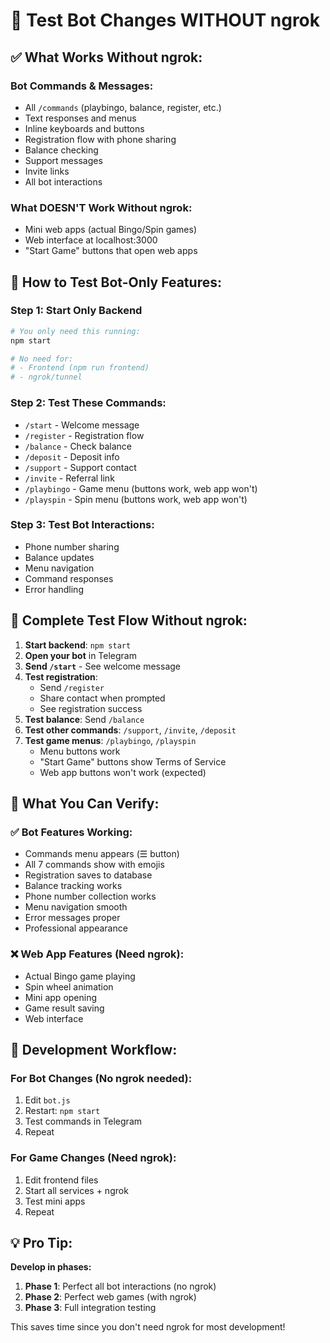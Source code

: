 # 🤖 Test Bot Changes WITHOUT ngrok

## ✅ **What Works Without ngrok:**

### **Bot Commands & Messages:**
- All `/commands` (playbingo, balance, register, etc.)
- Text responses and menus
- Inline keyboards and buttons
- Registration flow with phone sharing
- Balance checking
- Support messages
- Invite links
- All bot interactions

### **What DOESN'T Work Without ngrok:**
- Mini web apps (actual Bingo/Spin games)
- Web interface at localhost:3000
- "Start Game" buttons that open web apps

## 🚀 **How to Test Bot-Only Features:**

### **Step 1: Start Only Backend**
```bash
# You only need this running:
npm start

# No need for:
# - Frontend (npm run frontend)  
# - ngrok/tunnel
```

### **Step 2: Test These Commands:**
- `/start` - Welcome message
- `/register` - Registration flow  
- `/balance` - Check balance
- `/deposit` - Deposit info
- `/support` - Support contact
- `/invite` - Referral link
- `/playbingo` - Game menu (buttons work, web app won't)
- `/playspin` - Spin menu (buttons work, web app won't)

### **Step 3: Test Bot Interactions:**
- Phone number sharing
- Balance updates
- Menu navigation
- Command responses
- Error handling

## 📱 **Complete Test Flow Without ngrok:**

1. **Start backend**: `npm start`
2. **Open your bot** in Telegram
3. **Send `/start`** - See welcome message
4. **Test registration**:
   - Send `/register`
   - Share contact when prompted
   - See registration success
5. **Test balance**: Send `/balance`
6. **Test other commands**: `/support`, `/invite`, `/deposit`
7. **Test game menus**: `/playbingo`, `/playspin`
   - Menu buttons work
   - "Start Game" buttons show Terms of Service
   - Web app buttons won't work (expected)

## 🎯 **What You Can Verify:**

### ✅ **Bot Features Working:**
- Commands menu appears (☰ button)
- All 7 commands show with emojis
- Registration saves to database
- Balance tracking works
- Phone number collection works
- Menu navigation smooth
- Error messages proper
- Professional appearance

### ❌ **Web App Features (Need ngrok):**
- Actual Bingo game playing
- Spin wheel animation
- Mini app opening
- Game result saving
- Web interface

## 🔄 **Development Workflow:**

### **For Bot Changes (No ngrok needed):**
1. Edit `bot.js`
2. Restart: `npm start`  
3. Test commands in Telegram
4. Repeat

### **For Game Changes (Need ngrok):**
1. Edit frontend files
2. Start all services + ngrok
3. Test mini apps
4. Repeat

## 💡 **Pro Tip:**

**Develop in phases:**
1. **Phase 1**: Perfect all bot interactions (no ngrok)
2. **Phase 2**: Perfect web games (with ngrok)
3. **Phase 3**: Full integration testing

This saves time since you don't need ngrok for most development!
